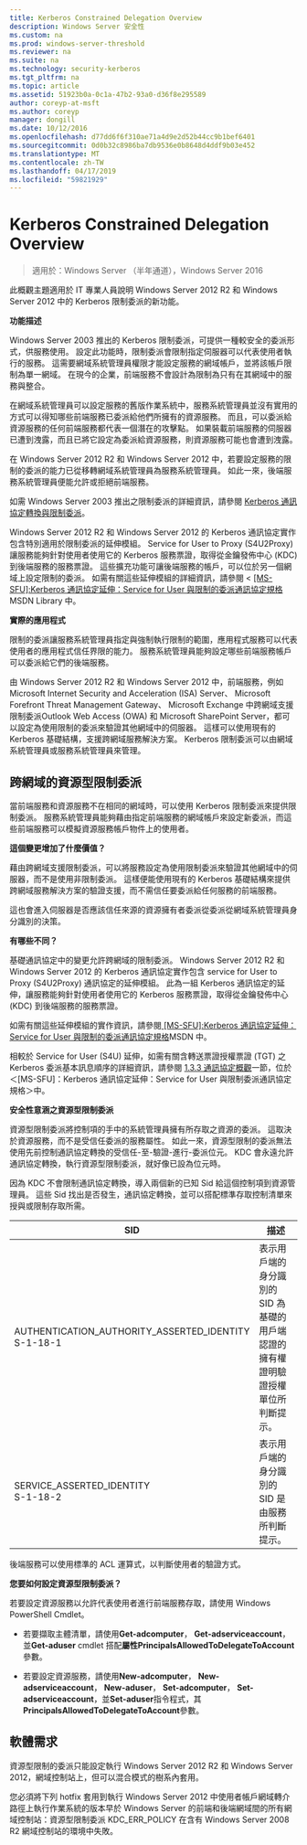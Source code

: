 ```yaml
---
title: Kerberos Constrained Delegation Overview
description: Windows Server 安全性
ms.custom: na
ms.prod: windows-server-threshold
ms.reviewer: na
ms.suite: na
ms.technology: security-kerberos
ms.tgt_pltfrm: na
ms.topic: article
ms.assetid: 51923b0a-0c1a-47b2-93a0-d36f8e295589
author: coreyp-at-msft
ms.author: coreyp
manager: dongill
ms.date: 10/12/2016
ms.openlocfilehash: d77dd6f6f310ae71a4d9e2d52b44cc9b1bef6401
ms.sourcegitcommit: 0d0b32c8986ba7db9536e0b8648d4ddf9b03e452
ms.translationtype: MT
ms.contentlocale: zh-TW
ms.lasthandoff: 04/17/2019
ms.locfileid: "59821929"
---
```

# <a name="kerberos-constrained-delegation-overview"></a>Kerberos Constrained Delegation Overview

>適用於：Windows Server （半年通道），Windows Server 2016

此概觀主題適用於 IT 專業人員說明 Windows Server 2012 R2 和 Windows Server 2012 中的 Kerberos 限制委派的新功能。

**功能描述**

Windows Server 2003 推出的 Kerberos 限制委派，可提供一種較安全的委派形式，供服務使用。 設定此功能時，限制委派會限制指定伺服器可以代表使用者執行的服務。 這需要網域系統管理員權限才能設定服務的網域帳戶，並將該帳戶限制為單一網域。 在現今的企業，前端服務不會設計為限制為只有在其網域中的服務與整合。

在網域系統管理員可以設定服務的舊版作業系統中，服務系統管理員並沒有實用的方式可以得知哪些前端服務已委派給他們所擁有的資源服務。 而且，可以委派給資源服務的任何前端服務都代表一個潛在的攻擊點。 如果裝載前端服務的伺服器已遭到洩露，而且已將它設定為委派給資源服務，則資源服務可能也會遭到洩露。

在 Windows Server 2012 R2 和 Windows Server 2012 中，若要設定服務的限制的委派的能力已從移轉網域系統管理員為服務系統管理員。 如此一來，後端服務系統管理員便能允許或拒絕前端服務。

如需 Windows Server 2003 推出之限制委派的詳細資訊，請參閱 [Kerberos 通訊協定轉換與限制委派](https://technet.microsoft.com/library/cc739587(v=ws.10))。

Windows Server 2012 R2 和 Windows Server 2012 的 Kerberos 通訊協定實作包含特別適用於限制委派的延伸模組。  Service for User to Proxy (S4U2Proxy) 讓服務能夠針對使用者使用它的 Kerberos 服務票證，取得從金鑰發佈中心 (KDC) 到後端服務的服務票證。 這些擴充功能可讓後端服務的帳戶，可以位於另一個網域上設定限制的委派。 如需有關這些延伸模組的詳細資訊，請參閱 < [ \[MS-SFU\]:Kerberos 通訊協定延伸：Service for User 與限制的委派通訊協定規格](https://msdn.microsoft.com/library/cc246071(PROT.13).aspx)MSDN Library 中。

**實際的應用程式**

限制的委派讓服務系統管理員指定與強制執行限制的範圍，應用程式服務可以代表使用者的應用程式信任界限的能力。 服務系統管理員能夠設定哪些前端服務帳戶可以委派給它們的後端服務。

由 Windows Server 2012 R2 和 Windows Server 2012 中，前端服務，例如 Microsoft Internet Security and Acceleration (ISA) Server、 Microsoft Forefront Threat Management Gateway、 Microsoft Exchange 中跨網域支援限制委派Outlook Web Access (OWA) 和 Microsoft SharePoint Server，都可以設定為使用限制的委派來驗證其他網域中的伺服器。 這樣可以使用現有的 Kerberos 基礎結構，支援跨網域服務解決方案。 Kerberos 限制委派可以由網域系統管理員或服務系統管理員來管理。

## <a name="resource-based-constrained-delegation-across-domains"></a>跨網域的資源型限制委派

當前端服務和資源服務不在相同的網域時，可以使用 Kerberos 限制委派來提供限制委派。 服務系統管理員能夠藉由指定前端服務的網域帳戶來設定新委派，而這些前端服務可以模擬資源服務帳戶物件上的使用者。

**這個變更增加了什麼價值？**

藉由跨網域支援限制委派，可以將服務設定為使用限制委派來驗證其他網域中的伺服器，而不是使用非限制委派。 這樣便能使用現有的 Kerberos 基礎結構來提供跨網域服務解決方案的驗證支援，而不需信任要委派給任何服務的前端服務。

這也會進入伺服器是否應該信任來源的資源擁有者委派從委派從網域系統管理員身分識別的決策。

**有哪些不同？**

基礎通訊協定中的變更允許跨網域的限制委派。 Windows Server 2012 R2 和 Windows Server 2012 的 Kerberos 通訊協定實作包含 service for User to Proxy (S4U2Proxy) 通訊協定的延伸模組。 此為一組 Kerberos 通訊協定的延伸，讓服務能夠針對使用者使用它的 Kerberos 服務票證，取得從金鑰發佈中心 (KDC) 到後端服務的服務票證。

如需有關這些延伸模組的實作資訊，請參閱[ \[MS-SFU\]:Kerberos 通訊協定延伸：Service for User 與限制的委派通訊協定規格](https://msdn.microsoft.com/library/cc246071(PROT.10).aspx)MSDN 中。

相較於 Service for User (S4U) 延伸，如需有關含轉送票證授權票證 (TGT) 之 Kerberos 委派基本訊息順序的詳細資訊，請參閱 [1.3.3 通訊協定概觀](https://msdn.microsoft.com/library/cc246080(v=prot.10).aspx)一節，位於＜[MS-SFU]：Kerberos 通訊協定延伸：Service for User 與限制委派通訊協定規格＞中。

**安全性意涵之資源型限制委派**

資源型限制委派將控制項的手中的系統管理員擁有所存取之資源的委派。 這取決於資源服務，而不是受信任委派的服務屬性。 如此一來，資源型限制的委派無法使用先前控制通訊協定轉換的受信任-至-驗證-進行-委派位元。 KDC 會永遠允許通訊協定轉換，執行資源型限制委派，就好像已設為位元時。

因為 KDC 不會限制通訊協定轉換，導入兩個新的已知 Sid 給這個控制項到資源管理員。  這些 Sid 找出是否發生，通訊協定轉換，並可以搭配標準存取控制清單來授與或限制存取所需。

|SID|描述|
|-------|--------|
|AUTHENTICATION_AUTHORITY_ASSERTED_IDENTITY<br />S-1-18-1|表示用戶端的身分識別的 SID 為基礎的用戶端認證的擁有權證明驗證授權單位所判斷提示。|
|SERVICE_ASSERTED_IDENTITY<br />S-1-18-2|表示用戶端的身分識別的 SID 是由服務所判斷提示。|

後端服務可以使用標準的 ACL 運算式，以判斷使用者的驗證方式。

**您要如何設定資源型限制委派？**

若要設定資源服務以允許代表使用者進行前端服務存取，請使用 Windows PowerShell Cmdlet。

-   若要擷取主體清單，請使用**Get-adcomputer**， **Get-adserviceaccount**，並**Get-aduser** cmdlet 搭配**屬性PrincipalsAllowedToDelegateToAccount**參數。

-   若要設定資源服務，請使用**New-adcomputer**， **New-adserviceaccount**， **New-aduser**， **Set-adcomputer**， **Set-adserviceaccount**，並**Set-aduser**指令程式，其**PrincipalsAllowedToDelegateToAccount**參數。

## <a name="BKMK_SOFT"></a>軟體需求
資源型限制的委派只能設定執行 Windows Server 2012 R2 和 Windows Server 2012，網域控制站上，但可以混合模式的樹系內套用。

您必須將下列 hotfix 套用到執行 Windows Server 2012 中使用者帳戶網域轉介路徑上執行作業系統的版本早於 Windows Server 的前端和後端網域間的所有網域控制站：資源型限制委派 KDC_ERR_POLICY 在含有 Windows Server 2008 R2 網域控制站的環境中失敗。
